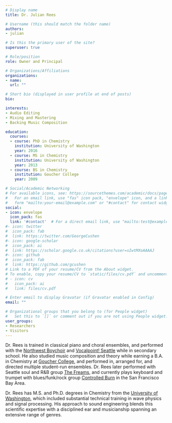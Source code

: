 ```yaml
---
# Display name
title: Dr. Julian Rees

# Username (this should match the folder name)
authors:
- julian

# Is this the primary user of the site?
superuser: true

# Role/position
role: Owner and Principal

# Organizations/Affiliations
organizations:
- name:
  url: ""

# Short bio (displayed in user profile at end of posts)
bio:

interests:
- Audio Editing
- Mixing and Mastering
- Backing Music Composition

education:
  courses:
  - course: PhD in Chemistry
    institution: University of Washington
    year: 2016
  - course: MS in Chemistry
    institution: University of Washington
    year: 2013
  - course: BS in Chemistry
    institution: Goucher College
    year: 2009

# Social/Academic Networking
# For available icons, see: https://sourcethemes.com/academic/docs/page-builder/#icons
#   For an email link, use "fas" icon pack, "envelope" icon, and a link in the
#   form "mailto:your-email@example.com" or "#contact" for contact widget.
social:
- icon: envelope
  icon_pack: fas
  link: '#contact'  # For a direct email link, use "mailto:test@example.org".
#- icon: twitter
#  icon_pack: fab
#  link: https://twitter.com/GeorgeCushen
#- icon: google-scholar
#  icon_pack: ai
#  link: https://scholar.google.co.uk/citations?user=sIwtMXoAAAAJ
#- icon: github
#  icon_pack: fab
#  link: https://github.com/gcushen
# Link to a PDF of your resume/CV from the About widget.
# To enable, copy your resume/CV to `static/files/cv.pdf` and uncomment the lines below.
# - icon: cv
#   icon_pack: ai
#   link: files/cv.pdf

# Enter email to display Gravatar (if Gravatar enabled in Config)
email: ""

# Organizational groups that you belong to (for People widget)
#   Set this to `[]` or comment out if you are not using People widget.
user_groups:
- Researchers
- Visitors
---
```

Dr. Rees is trained in classical piano and choral ensembles, and performed with the [Northwest Boychoir](https://www.nwchoirs.org/northwest-boychoir) and [Vocalpoint! Seattle](https://www.nwchoirs.org/vocalpoint-seattle) while in secondary school. He also studied music composition and theory while earning a B.A. in Chemistry at [Goucher College](https://www.goucher.edu), and performed in, arranged for, and directed multiple student-run ensembles. Dr. Rees later performed with Seattle soul and R&B group [The Freams](https://www.facebook.com/freamsband/), and currently plays keyboard and trumpet with blues/funk/rock group [Controlled Burn](https://www.facebook.com/ControlledBurnTheBand/) in the San Francisco Bay Area.

Dr. Rees has M.S. and Ph.D. degrees in Chemistry from the [University of Washington](https://www.washington.edu), which included substantial technical training in wave physics and signal processing. His approach to sound engineering blends this scientific expertise with a disciplined ear and musicianship spanning an extensive range of genres.

